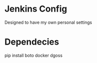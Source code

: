 # Jenkins Config
Designed to have my own personal settings

# Dependecies
pip install boto
docker
dgoss